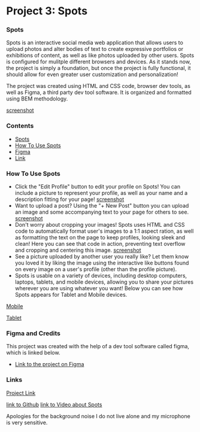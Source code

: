 # Project 3: Spots

### Spots

Spots is an interactive social media web application that allows users to upload photos and alter bodies of text to create expressive portfolios or exhibitions of content, as well as like photos uploaded by other users. Spots is configured for mulitple different browsers and devices. As it stands now, the project is simply a foundation, but once the project is fully functional, it should allow for even greater user customization and personalization!

The project was created using HTML and CSS code, browser dev tools, as well as Figma, a third party dev tool software. It is organized and formatted using BEM methodology.

[screenshot](<images/Screenshot%20(508).png>)

### Contents

- [Spots](#spots)
- [How To Use Spots](#how-to-use-spots)
- [Figma](#figma-and-credits)
- [Link](#links)

### How To Use Spots

- Click the "Edit Profile" button to edit your profile on Spots! You can include a picture to represent your profile, as well as your name and a description fitting for your page!
  [screenshot](<images/Screenshot%20(510).png>)
- Want to upload a post? Using the "+ New Post" button you can upload an image and some accompanying text to your page for others to see.
  [screenshot](<images/Screenshot%20(509).png>)
- Don't worry about cropping your images! Spots uses HTML and CSS code to automatically format user's images to a 1:1 aspect ration, as well as formatting the text on the page to keep profiles, looking sleek and clean! Here you can see that code in action, preventing text overflow and cropping and centering this image.
  [screenshot](<images/Screenshot%20(507).png>)
- See a picture uploaded by another user you really like? Let them know you loved it by liking the image using the interactive like buttons found on every image on a user's profile (other than the profile picture).
- Spots is usable on a variety of devices, including desktop computers, laptops, tablets, and mobile devices, allowing you to share your pictures wherever you are using whatever you want! Below you can see how Spots appears for Tablet and Mobile devices.

[Mobile](<images/Screenshot%20(511).png>)

[Tablet](<images/Screenshot%20(513).png>)

### Figma and Credits

This project was created with the help of a dev tool software called figma, which is linked below.

- [Link to the project on Figma](https://www.figma.com/file/BBNm2bC3lj8QQMHlnqRsga/Sprint-3-Project-%E2%80%94-Spots?type=design&node-id=2%3A60&mode=design&t=afgNFybdorZO6cQo-1)

### Links

[Project Link](https://Bosh512.github.io/se_project_spots)

[link to Github](https://github.com/Bosh512/se_project_spots)
[link to Video about Spots](https://drive.google.com/file/d/1BpZferw6diL9-pOeQKIF9ZSKLEvmj_0f/view?usp=sharing)

Apologies for the background noise I do not live alone and my microphone is very sensitive.
